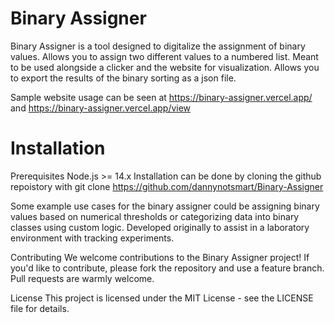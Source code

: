 # Binary Assigner

Binary Assigner is a tool designed to digitalize the assignment of binary values. Allows you to assign two different values to a numbered list. Meant to be used alongside a clicker and the website for visualization. Allows you to export the results of the binary sorting as a json file.

Sample website usage can be seen at 
https://binary-assigner.vercel.app/ and https://binary-assigner.vercel.app/view

# Installation
Prerequisites
Node.js >= 14.x
Installation can be done by cloning the github repoistory with git clone https://github.com/dannynotsmart/Binary-Assigner

Some example use cases for the binary assigner could be assigning binary values based on numerical thresholds or categorizing data into binary classes using custom logic. Developed originally to assist in a laboratory environment with tracking experiments.

Contributing
We welcome contributions to the Binary Assigner project! If you'd like to contribute, please fork the repository and use a feature branch. Pull requests are warmly welcome.

License
This project is licensed under the MIT License - see the LICENSE file for details.
